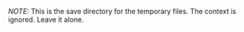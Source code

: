 

*NOTE:* This is the save directory for the temporary files. The context is ignored. Leave it alone.